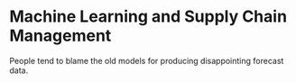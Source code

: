 # Machine Learning and Supply Chain Management                     
People tend to blame the old models for producing disappointing forecast data.          





